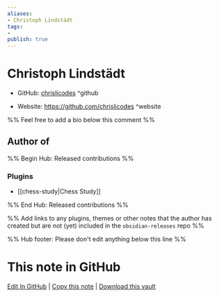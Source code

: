 ```yaml
---
aliases:
- Christoph Lindstädt
tags:
- 
publish: true
---
```


# Christoph Lindstädt

- GitHub: [chrislicodes](https://github.com/chrislicodes/) ^github
<!-- - Discord: `@` ^discord-->
- Website: <https://github.com/chrislicodes> ^website
<!-- - [[Publish sites|Publish site]]: <https://> ^publish-->

%% Feel free to add a bio below this comment %%


## Author of

%% Begin Hub: Released contributions %%
### Plugins
- [[chess-study|Chess Study]]

%% End Hub: Released contributions %%

%% Add links to any plugins, themes or other notes that the author has created but are not (yet) included in the `obsidian-releases` repo %%

<!--
### Unlisted plugins
-->

<!--
### Others
-->

<!--
## Sponsor this author
-->

<!-- - [[GitHub sponsors]]: [Sponsor @chrislicodes on GitHub Sponsors](https://github.com/sponsors/chrislicodes) ^github-sponsor-->
<!-- - [[Buy me a coffee]]: <https://> ^buy-me-a-coffee-->
<!-- - [[PayPal]]: <https://> ^paypal-->
<!-- - [[Patreon]]: <https://> ^patreon-->

<!--
## Follow this author
-->

<!-- - [[YouTube Channels|On YouTube]]: <https://> ^youtube-->
<!-- - Twitter: <https://> ^twitter-->
<!-- - ... -->

%% Hub footer: Please don't edit anything below this line %%

# This note in GitHub

<span class="git-footer">[Edit In GitHub](https://github.dev/obsidian-community/obsidian-hub/blob/main/01%20-%20Community/People/chrislicodes.md "git-hub-edit-note") | [Copy this note](https://raw.githubusercontent.com/obsidian-community/obsidian-hub/main/01%20-%20Community/People/chrislicodes.md "git-hub-copy-note") | [Download this vault](https://github.com/obsidian-community/obsidian-hub/archive/refs/heads/main.zip "git-hub-download-vault") </span>
